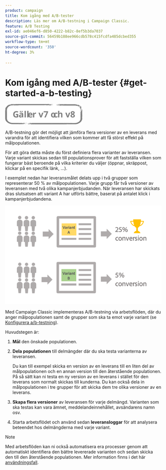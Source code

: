 ```yaml
---
product: campaign
title: Kom igång med A/B-tester
description: Läs mer om A/B-testning i Campaign Classic.
feature: A/B Testing
exl-id: ae046ef6-d850-4222-b82c-8ef5b3da7037
source-git-commit: 56459b188ee966cdb578c415fcdfa485dcbed355
workflow-type: tm+mt
source-wordcount: '350'
ht-degree: 3%

---
```


# Kom igång med A/B-tester {#get-started-a-b-testing}

![](../../assets/common.svg)

A/B-testning gör det möjligt att jämföra flera versioner av en leverans med varandra för att identifiera vilken som kommer att få störst effekt på målpopulationen.

För att göra detta måste du först definiera flera varianter av leveransen. Varje variant skickas sedan till populationsprover för att fastställa vilken som fungerar bäst beroende på vilka kriterier du väljer (öppnar, skräppost, klickar på en specifik länk, ...).

I exemplet nedan har leveransmålet delats upp i två grupper som representerar 50 % av målpopulationen. Varje grupp får två versioner av leveransen med två olika kampanjerbjudanden. När leveransen har skickats dras slutsatsen att variant A har utförts bättre, baserat på antalet klick i kampanjerbjudandena.

![](assets/a-b-testing-schema.png)

Med Campaign Classic implementeras A/B-testning via arbetsflöden, där du anger målpopulationen samt de grupper som ska ta emot varje variant (se [Konfigurera a/b-testning](configuring-a-b-testing.md)).

Huvudstegen är:

1. **Mål** den önskade populationen.
1. **Dela populationen** till delmängder där du ska testa varianterna av leveransen.

   Du kan till exempel skicka en version av en leverans till en liten del av målpopulationen och en annan version till den återstående populationen. På så sätt kan ni testa en ny version av en leverans i stället för den leverans som normalt skickas till kunderna. Du kan också dela in målpopulationen i tre grupper för att skicka dem tre olika versioner av en leverans.

1. **Skapa flera versioner** av leveransen för varje delmängd. Varianten som ska testas kan vara ämnet, meddelandeinnehållet, avsändarens namn osv.
1. Starta arbetsflödet och använd sedan **leveransloggar** för att analysera beteendet hos delmängderna med varje variant.

>[!NOTE]
>
>Med arbetsflöden kan ni också automatisera era processer genom att automatiskt identifiera den bättre levererade varianten och sedan skicka den till den återstående populationen. Mer information finns i det här [användningsfall](a-b-testing-use-case.md).

